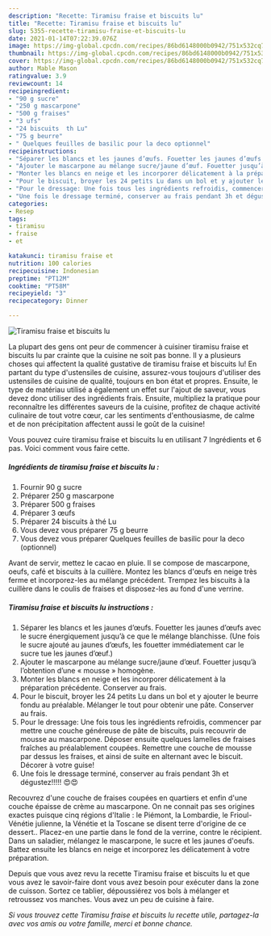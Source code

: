 ```yaml
---
description: "Recette: Tiramisu fraise et biscuits lu"
title: "Recette: Tiramisu fraise et biscuits lu"
slug: 5355-recette-tiramisu-fraise-et-biscuits-lu
date: 2021-01-14T07:22:39.076Z
image: https://img-global.cpcdn.com/recipes/86bd6148000b0942/751x532cq70/tiramisu-fraise-et-biscuits-lu-photo-principale-de-la-recette.jpg
thumbnail: https://img-global.cpcdn.com/recipes/86bd6148000b0942/751x532cq70/tiramisu-fraise-et-biscuits-lu-photo-principale-de-la-recette.jpg
cover: https://img-global.cpcdn.com/recipes/86bd6148000b0942/751x532cq70/tiramisu-fraise-et-biscuits-lu-photo-principale-de-la-recette.jpg
author: Mable Mason
ratingvalue: 3.9
reviewcount: 14
recipeingredient:
- "90 g sucre"
- "250 g mascarpone"
- "500 g fraises"
- "3 ufs"
- "24 biscuits  th Lu"
- "75 g beurre"
- " Quelques feuilles de basilic pour la deco optionnel"
recipeinstructions:
- "Séparer les blancs et les jaunes d’œufs. Fouetter les jaunes d’œufs avec le sucre énergiquement jusqu’à ce que le mélange blanchisse. (Une fois le sucre ajouté au jaunes d’œufs, les fouetter immédiatement car le sucre tue les jaunes d’œuf.)"
- "Ajouter le mascarpone au mélange sucre/jaune d’œuf. Fouetter jusqu’à l’obtention d’une « mousse » homogène."
- "Monter les blancs en neige et les incorporer délicatement à la préparation précédente. Conserver au frais."
- "Pour le biscuit, broyer les 24 petits Lu dans un bol et y ajouter le beurre fondu au préalable. Mélanger le tout pour obtenir une pâte. Conserver au frais."
- "Pour le dressage: Une fois tous les ingrédients refroidis, commencer par mettre une couche généreuse de pâte de biscuits, puis recouvrir de mousse au mascarpone. Déposer ensuite quelques lamelles de fraises fraîches au préalablement coupées. Remettre une couche de mousse par dessus les fraises, et ainsi de suite en alternant avec le biscuit. Décorer à votre guise!"
- "Une fois le dressage terminé, conserver au frais pendant 3h et dégustez!!!!! 😍😍"
categories:
- Resep
tags:
- tiramisu
- fraise
- et

katakunci: tiramisu fraise et 
nutrition: 100 calories
recipecuisine: Indonesian
preptime: "PT12M"
cooktime: "PT58M"
recipeyield: "3"
recipecategory: Dinner

---
```



![Tiramisu fraise et biscuits lu](https://img-global.cpcdn.com/recipes/86bd6148000b0942/751x532cq70/tiramisu-fraise-et-biscuits-lu-photo-principale-de-la-recette.jpg)

La plupart des gens ont peur de commencer à cuisiner tiramisu fraise et biscuits lu par crainte que la cuisine ne soit pas bonne. Il y a plusieurs choses qui affectent la qualité gustative de tiramisu fraise et biscuits lu! En partant du type d'ustensiles de cuisine, assurez-vous toujours d'utiliser des ustensiles de cuisine de qualité, toujours en bon état et propres. Ensuite, le type de matériau utilisé a également un effet sur l'ajout de saveur, vous devez donc utiliser des ingrédients frais. Ensuite, multipliez la pratique pour reconnaître les différentes saveurs de la cuisine, profitez de chaque activité culinaire de tout votre cœur, car les sentiments d'enthousiasme, de calme et de non précipitation affectent aussi le goût de la cuisine!

<!--inarticleads1-->

Vous pouvez cuire tiramisu fraise et biscuits lu en utilisant 7 Ingrédients et 6 pas. Voici comment vous faire cette.

##### Ingrédients de tiramisu fraise et biscuits lu :

1. Fournir 90 g sucre
1. Préparer 250 g mascarpone
1. Préparer 500 g fraises
1. Préparer 3 œufs
1. Préparer 24 biscuits à thé Lu
1. Vous devez vous préparer 75 g beurre
1. Vous devez vous préparer  Quelques feuilles de basilic pour la deco (optionnel)


Avant de servir, mettez le cacao en pluie. Il se compose de mascarpone, oeufs, café et biscuits à la cuillère. Montez les blancs d&#39;œufs en neige très ferme et incorporez-les au mélange précédent. Trempez les biscuits à la cuillère dans le coulis de fraises et disposez-les au fond d&#39;une verrine. 

<!--inarticleads2-->

##### Tiramisu fraise et biscuits lu instructions :

1. Séparer les blancs et les jaunes d’œufs. Fouetter les jaunes d’œufs avec le sucre énergiquement jusqu’à ce que le mélange blanchisse. (Une fois le sucre ajouté au jaunes d’œufs, les fouetter immédiatement car le sucre tue les jaunes d’œuf.)
1. Ajouter le mascarpone au mélange sucre/jaune d’œuf. Fouetter jusqu’à l’obtention d’une « mousse » homogène.
1. Monter les blancs en neige et les incorporer délicatement à la préparation précédente. Conserver au frais.
1. Pour le biscuit, broyer les 24 petits Lu dans un bol et y ajouter le beurre fondu au préalable. Mélanger le tout pour obtenir une pâte. Conserver au frais.
1. Pour le dressage: Une fois tous les ingrédients refroidis, commencer par mettre une couche généreuse de pâte de biscuits, puis recouvrir de mousse au mascarpone. Déposer ensuite quelques lamelles de fraises fraîches au préalablement coupées. Remettre une couche de mousse par dessus les fraises, et ainsi de suite en alternant avec le biscuit. Décorer à votre guise!
1. Une fois le dressage terminé, conserver au frais pendant 3h et dégustez!!!!! 😍😍


Recouvrez d&#39;une couche de fraises coupées en quartiers et enfin d&#39;une couche épaisse de crème au mascarpone. On ne connait pas ses origines exactes puisque cinq régions d&#39;Italie : le Piémont, la Lombardie, le Frioul-Vénétie julienne, la Vénétie et la Toscane se disent terre d&#39;origine de ce dessert.. Placez-en une partie dans le fond de la verrine, contre le récipient. Dans un saladier, mélangez le mascarpone, le sucre et les jaunes d&#39;oeufs. Battez ensuite les blancs en neige et incorporez les délicatement à votre préparation. 

<!--inarticleads1-->

<p>
Depuis que vous avez revu la recette Tiramisu fraise et biscuits lu et que vous avez le savoir-faire dont vous avez besoin pour exécuter dans la zone de cuisson. Sortez ce tablier, dépoussiérez vos bols à mélanger et retroussez vos manches. Vous avez un peu de cuisine à faire.
</p>

<p>
<i>Si vous trouvez cette Tiramisu fraise et biscuits lu recette utile, partagez-la avec vos amis ou votre famille, merci et bonne chance.</i>
</p>
